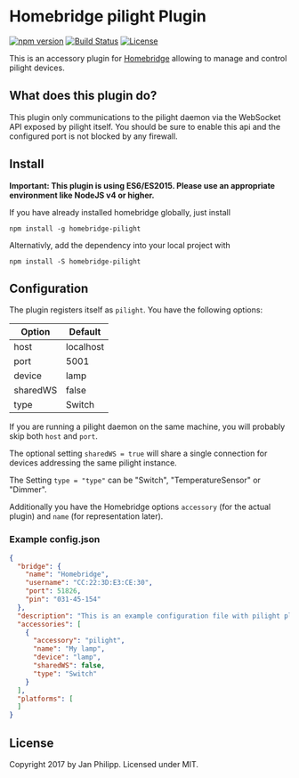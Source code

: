 # Homebridge pilight Plugin

[![npm version](https://img.shields.io/npm/v/homebridge-pilight.svg)](https://www.npmjs.com/package/homebridge-pilight) [![Build Status](https://travis-ci.org/knalli/homebridge-pilight.svg)](https://travis-ci.org/knalli/homebridge-pilight) [![License](http://img.shields.io/:license-mit-blue.svg)](http://doge.mit-license.org)

This is an accessory plugin for [Homebridge](https://github.com/nfarina/homebridge) allowing to manage and control
pilight devices.

## What does this plugin do?

This plugin only communications to the pilight daemon via the WebSocket API exposed by pilight itself. You should be sure
to enable this api and the configured port is not blocked by any firewall.


## Install

**Important: This plugin is using ES6/ES2015. Please use an appropriate environment like NodeJS v4 or higher.**

If you have already installed homebridge globally, just install 

```npm install -g homebridge-pilight```

Alternativly, add the dependency into your local project with
 
```npm install -S homebridge-pilight```

## Configuration

The plugin registers itself as `pilight`. You have the following options:

| Option   | Default   |
| -------- | --------- |
| host     | localhost |
| port     | 5001      |
| device   | lamp      |
| sharedWS | false     |
| type     | Switch     |

If you are running a pilight daemon on the same machine, you will probably skip both `host` and `port`.

The optional setting `sharedWS = true` will share a single connection for devices addressing the same pilight instance.

The Setting `type = "type"` can be "Switch", "TemperatureSensor" or "Dimmer".

Additionally you have the Homebridge options `accessory` (for the actual plugin) and `name` (for representation later).

### Example config.json


```json
{
  "bridge": {
    "name": "Homebridge",
    "username": "CC:22:3D:E3:CE:30",
    "port": 51826,
    "pin": "031-45-154"
  },
  "description": "This is an example configuration file with pilight plugin.",
  "accessories": [
    {
      "accessory": "pilight",
      "name": "My lamp",
      "device": "lamp",
      "sharedWS": false,
      "type": "Switch"
    }
  ],
  "platforms": [
  ]
}
```

## License

Copyright 2017 by Jan Philipp. Licensed under MIT.
